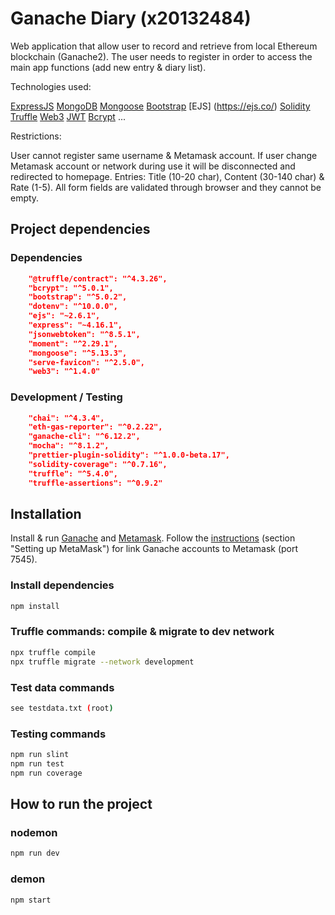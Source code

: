 # Ganache Diary (x20132484)

Web application that allow user to record and retrieve from local Ethereum blockchain (Ganache2). The user needs to register in order to access the main app functions (add new entry & diary list).

Technologies used: 

[ExpressJS](https://www.npmjs.com/package/express)
[MongoDB](https://www.mongodb.com)
[Mongoose](https://www.npmjs.com/package/mongoose)
[Bootstrap](https://getbootstrap.com/)
[EJS] (https://ejs.co/)
[Solidity](https://docs.soliditylang.org/en/v0.8.6/)
[Truffle](https://www.trufflesuite.com/)
[Web3](https://web3js.readthedocs.io/en/v1.4.0/)
[JWT](https://jwt.io/)
[Bcrypt](https://www.npmjs.com/package/bcrypt)
...

Restrictions: 

User cannot register same username & Metamask account.
If user change Metamask account or network during use it will be disconnected and redirected to homepage.
Entries: Title (10-20 char), Content (30-140 char) & Rate (1-5).
All form fields are validated through browser and they cannot be empty.


## Project dependencies

### Dependencies

```json
    "@truffle/contract": "^4.3.26",
    "bcrypt": "^5.0.1",
    "bootstrap": "^5.0.2",
    "dotenv": "^10.0.0",
    "ejs": "~2.6.1",
    "express": "~4.16.1",
    "jsonwebtoken": "^8.5.1",
    "moment": "^2.29.1",
    "mongoose": "^5.13.3",
    "serve-favicon": "^2.5.0",
    "web3": "^1.4.0"
```

### Development / Testing

```json
    "chai": "^4.3.4",
    "eth-gas-reporter": "^0.2.22",
    "ganache-cli": "^6.12.2",
    "mocha": "^8.1.2",
    "prettier-plugin-solidity": "^1.0.0-beta.17",
    "solidity-coverage": "^0.7.16",
    "truffle": "^5.4.0",
    "truffle-assertions": "^0.9.2"
```

## Installation

Install & run [Ganache](https://www.trufflesuite.com/ganache) and [Metamask](https://metamask.io/). Follow the [instructions](https://www.trufflesuite.com/docs/truffle/getting-started/truffle-with-metamask) (section "Setting up MetaMask") for link Ganache accounts to Metamask (port 7545). 

### Install dependencies
```bash
npm install
```

### Truffle commands: compile & migrate to dev network
```bash
npx truffle compile
npx truffle migrate --network development
```

### Test data commands

```bash
see testdata.txt (root)
```

### Testing commands

```bash
npm run slint
npm run test
npm run coverage
```

## How to run the project


### nodemon
```bash
npm run dev
```

### demon
```bash
npm start
```